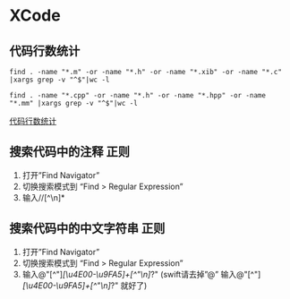 # XCode

## 代码行数统计

```
find . -name "*.m" -or -name "*.h" -or -name "*.xib" -or -name "*.c" |xargs grep -v "^$"|wc -l 
```

```
find . -name "*.cpp" -or -name "*.h" -or -name "*.hpp" -or -name "*.mm" |xargs grep -v "^$"|wc -l 
```

[代码行数统计](http://blog.csdn.net/nathan1987_/article/details/49757769)

## 搜索代码中的注释 正则
1. 打开”Find Navigator”
2. 切换搜索模式到 “Find > Regular Expression”
3. 输入\/\/[^\n]*

## 搜索代码中的中文字符串 正则
1. 打开”Find Navigator”
2. 切换搜索模式到 “Find > Regular Expression”
3. 输入@"[^"]*[\u4E00-\u9FA5]+[^"\n]*?" (swift请去掉”@” 输入@"[^"]*[\u4E00-\u9FA5]+[^"\n]*?" 就好了)